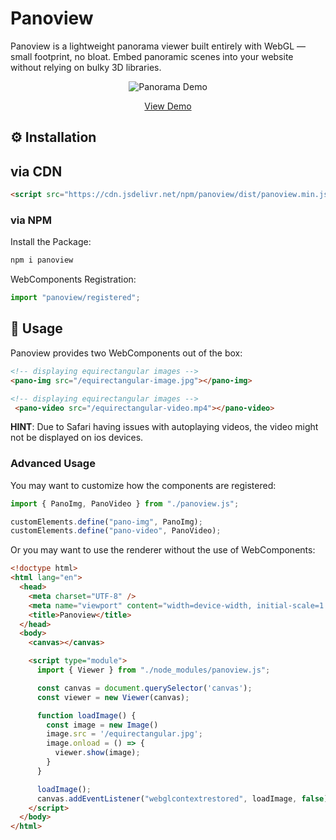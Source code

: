 # Panoview

Panoview is a lightweight panorama viewer built entirely with WebGL — small footprint, no bloat. Embed panoramic scenes into your website without relying on bulky 3D libraries.


<p align="center">
  <img alt="Panorama Demo" style="object-fit:cover" src="./assets/panoview.gif">
</p>

<p align="center">
  <a href="https://renekaesler.github.io/panoview/">View Demo</a>
</p>


## ⚙️ Installation


## via CDN

```html
<script src="https://cdn.jsdelivr.net/npm/panoview/dist/panoview.min.js" crossorigin="anonymous"></script>
```


### via NPM

Install the Package:

```bash
npm i panoview
```

WebComponents Registration:

```js
import "panoview/registered";
```


## 🚀 Usage

Panoview provides two WebComponents out of the box:

```html
<!-- displaying equirectangular images -->
<pano-img src="/equirectangular-image.jpg"></pano-img>

<!-- displaying equirectangular images -->
 <pano-video src="/equirectangular-video.mp4"></pano-video>
```

**HINT**: Due to Safari having issues with autoplaying videos, the video might not be displayed on ios devices.


### Advanced Usage

You may want to customize how the components are registered:

```js
import { PanoImg, PanoVideo } from "./panoview.js";

customElements.define("pano-img", PanoImg);
customElements.define("pano-video", PanoVideo);
```

Or you may want to use the renderer without the use of WebComponents:

```html
<!doctype html>
<html lang="en">
  <head>
    <meta charset="UTF-8" />
    <meta name="viewport" content="width=device-width, initial-scale=1.0" />
    <title>Panoview</title>
  </head>
  <body>
    <canvas></canvas>

    <script type="module">
      import { Viewer } from "./node_modules/panoview.js";

      const canvas = document.querySelector('canvas');
      const viewer = new Viewer(canvas);

      function loadImage() {
        const image = new Image()
        image.src = '/equirectangular.jpg';
        image.onload = () => {
          viewer.show(image);
        }
      }

      loadImage();
      canvas.addEventListener("webglcontextrestored", loadImage, false);
    </script>
  </body>
</html>
```




